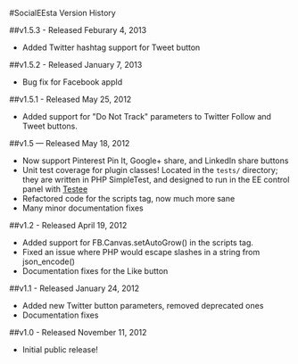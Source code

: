 #SocialEEsta Version History

##v1.5.3 - Released Feburary 4, 2013

- Added Twitter hashtag support for Tweet button

##v1.5.2 - Released January 7, 2013

- Bug fix for Facebook appId

##v1.5.1 - Released May 25, 2012

- Added support for "Do Not Track" parameters to Twitter Follow and Tweet buttons.

##v1.5 — Released May 18, 2012

- Now support Pinterest Pin It, Google+ share, and LinkedIn share buttons
- Unit test coverage for plugin classes! Located in the `tests/` directory; they are written in PHP SimpleTest, and designed to run in the EE control panel with [Testee](http://experienceinternet.co.uk/software/testee/)
- Refactored code for the scripts tag, now much more sane
- Many minor documentation fixes

##v1.2 - Released April 19, 2012

- Added support for FB.Canvas.setAutoGrow() in the scripts tag.
- Fixed an issue where PHP would escape slashes in a string from json_encode()
- Documentation fixes for the Like button

##v1.1 - Released January 24, 2012

- Added new Twitter button parameters, removed deprecated ones
- Documentation fixes

##v1.0 - Released November 11, 2012

- Initial public release!